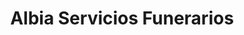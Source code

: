 ---
title: "Albia Servicios Funerarios"
url: /bilbo/albia-servicios-funerarios/
shop: directores de funerarias
---